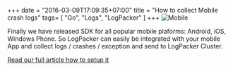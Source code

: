 +++
date = "2016-03-09T17:09:35+07:00"
title = "How to collect Mobile crash logs"
tags= [ "Go", "Logs", "LogPacker" ]
+++
![Mobile](/mobile-platforms.png)

Finally we have released SDK for all popular mobile plaforms: Android, iOS, Windows Phone. So LogPacker can easily be integrated with your mobile App and collect logs / crashes / exception and send to LogPacker Cluster.

[Read our full article how to setup it](https://logpacker.com/blog/how-to-collect-mobile-crash-logs)
